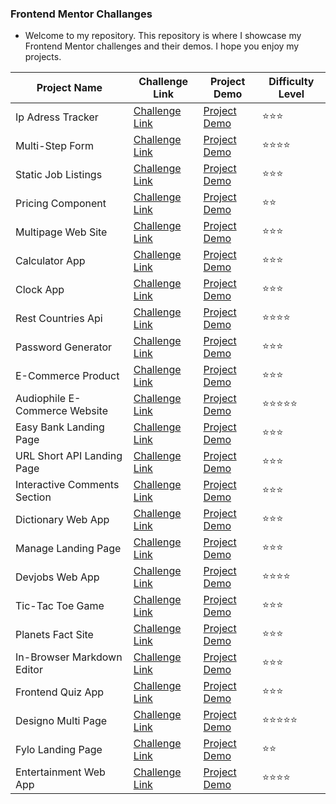 ### Frontend Mentor Challanges

- Welcome to my repository. This repository is where I showcase my Frontend Mentor challenges and their demos. I hope you enjoy my projects.

| Project Name                  | Challenge Link                                                                                                               | Project Demo                                                                                                    | Difficulty Level |
| ----------------------------- | ---------------------------------------------------------------------------------------------------------------------------- | --------------------------------------------------------------------------------------------------------------- | ---------------- |
| Ip Adress Tracker             | [Challenge Link](https://www.frontendmentor.io/solutions/ip-adress-tracjer-app-with-react-Co-G5QDkRT)                        | [Project Demo](https://delicate-sorbet-450bd6.netlify.app/)                                                     | ⭐️⭐️⭐️        |
| Multi-Step Form               | [Challenge Link](https://www.frontendmentor.io/solutions/multistep-form-with-react-and-sass-uthrWIPQ3p)                      | [Project Demo](https://64fc45c4860af04769867ae6--warm-torrone-b97c9d.netlify.app/)                              | ⭐️⭐️⭐️⭐️     |
| Static Job Listings           | [Challenge Link](https://www.frontendmentor.io/solutions/job-listings-with-react-and-tailwind-css-hvL8pCSloO)                | [Project Demo](https://6518ae958d97926fcb70f4bc--startling-bubblegum-d752a3.netlify.app/)                       | ⭐️⭐️⭐️        |
| Pricing Component             | [Challenge Link](https://www.frontendmentor.io/solutions/pricing-component-with-toggle-LjeVZORjQI)                           | [Project Demo](https://652af84951d6bb713c88d68b--clever-cendol-8e8eb4.netlify.app/)                             | ⭐️⭐️           |
| Multipage Web Site            | [Challenge Link](https://www.frontendmentor.io/solutions/space-tourism-multipage-website-jdX0LBybqe)                         | [Project Demo](https://effulgent-puffpuff-412349.netlify.app/)                                                  | ⭐️⭐️⭐️        |
| Calculator App                | [Challenge Link](https://www.frontendmentor.io/solutions/calculator-H6Nha8OuxS)                                              | [Project Demo](https://6529a890fdf121245a3f77de--fabulous-taffy-e5317a.netlify.app/)                            | ⭐️⭐️⭐️        |
| Clock App                     | [Challenge Link](https://www.frontendmentor.io/solutions/clock-app-with-react-and-tailwind-FDEMHvVrYa)                       | [Project Demo](https://www.frontendmentor.io/solutions/clock-app-with-react-and-tailwind-FDEMHvVrYa)            | ⭐️⭐️⭐️        |
| Rest Countries Api            | [Challenge Link](https://www.frontendmentor.io/solutions/rest-countries-api-with-color-theme-switcher-with-react-lsk422nacc) | [Project Demo](https://rest-countries-api-app-mentor.netlify.app/)                                              | ⭐️⭐️⭐️⭐️     |
| Password Generator            | [Challenge Link](https://www.frontendmentor.io/solutions/password-generator-app-with-sass-and-reactjs-nAYAgfZoyT)            | [Project Demo](https://www.frontendmentor.io/solutions/password-generator-app-with-sass-and-reactjs-nAYAgfZoyT) | ⭐️⭐️⭐️        |
| E-Commerce Product            | [Challenge Link](https://www.frontendmentor.io/solutions/ecommerce-product-page-with-react-and-tailwind-tVEBebeWxk)          | [Project Demo](https://6500a0d0119c481bcc42f24c--frolicking-biscuit-8b7c2d.netlify.app/)                        | ⭐️⭐️⭐️        |
| Audiophile E-Commerce Website | [Challenge Link](https://www.frontendmentor.io/solutions/audiophile-ecommerce-website-react-and-tailwindcss-kf-Nxsq1bl)      | [Project Demo](https://e-commerce-examplee.netlify.app/)                                                        | ⭐️⭐️⭐️⭐️⭐️  |
| Easy Bank Landing Page        | [Challenge Link](https://www.frontendmentor.io/solutions/easybank-landing-page-with-react-and-tailwind-Uw4m1en9ei)           | [Project Demo](https://voluble-semifreddo-4f142a.netlify.app/)                                                  | ⭐️⭐️⭐️        |
| URL Short API Landing Page    | [Challenge Link](https://www.frontendmentor.io/solutions/url-shortening-api-landing-page-with-react-and-sass-WesO7kjASr)     | [Project Demo](https://64e2252611201169a32796eb--boisterous-narwhal-d479ec.netlify.app/)                        | ⭐️⭐️⭐️        |
| Interactive Comments Section  | [Challenge Link](https://www.frontendmentor.io/solutions/interactive-comments-section-with-react-and-tailwind-g08FDviu7L)    | [Project Demo](https://6505b18e90e9f3195cc200fd--magenta-panda-6172c9.netlify.app/)                             | ⭐️⭐️⭐️        |
| Dictionary Web App            | [Challenge Link](https://www.frontendmentor.io/solutions/dictionary-web-app-with-react-and-tailwind-BjmFDoresq)              | [Project Demo](https://650d9a3e2330da00a69a3852--willowy-churros-762902.netlify.app/)                           | ⭐️⭐️⭐️        |
| Manage Landing Page           | [Challenge Link](https://www.frontendmentor.io/solutions/manage-landing-page-vFH13sEATl)                                     | [Project Demo](https://652fe1603a2c074222815794--dainty-stroopwafel-39fcaa.netlify.app/)                        | ⭐️⭐️⭐️        |
| Devjobs Web App               | [Challenge Link](https://www.frontendmentor.io/solutions/devjobs-web-app-with-react-and-talwind-dddpxdQilK)                  | [Project Demo](https://joblistinggmentor.netlify.app/)                                                          | ⭐️⭐️⭐️⭐️     |
| Tic-Tac Toe Game              | [Challenge Link](https://www.frontendmentor.io/solutions/tic-tac-toe-game-with-react-DTuoYCjBa-)                             | [Project Demo](https://tictactoegameee.netlify.app/)                                                            | ⭐️⭐️⭐️        |
| Planets Fact Site             | [Challenge Link](https://www.frontendmentor.io/solutions/planets-fact-site-with-react-PHn-mVoGWN)                            | [Project Demo](https://planetssfactsite.netlify.app/)                                                           | ⭐️⭐️⭐️        |
| In-Browser Markdown Editor    | [Challenge Link](https://www.frontendmentor.io/solutions/inbrowser-markdown-editor-with-react-and-tailwindcss-VI_S3JZk-O)    | [Project Demo](https://markdownsite.netlify.app/)                                                               | ⭐️⭐️⭐️        |
| Frontend Quiz App             | [Challenge Link](https://www.frontendmentor.io/solutions/frondend-quiz-app-with-nextjs-tailwindcss-ihDNFSqhZV)               | [Project Demo](https://frontend-mentor-challanges-umber.vercel.app/)                                            | ⭐️⭐️⭐️        |
| Designo Multi Page            | [Challenge Link](https://www.frontendmentor.io/solutions/designo-multipage-website-with-nextjs-and-tailwindcss-ssp_btUmQ0)   | [Project Demo](https://frontend-mentor-challanges-bez5.vercel.app/)                                             | ⭐️⭐️⭐️⭐️⭐️  |
| Fylo Landing Page             | [Challenge Link](https://www.frontendmentor.io/solutions/fylo-landing-page-with-react-tailwindcss-and-typescript-R3ukbX_yWz) | [Project Demo](https://fylko-langind-page.vercel.app/)                                                          | ⭐️⭐️           |
| Entertainment Web App         | [Challenge Link](https://www.frontendmentor.io/solutions/entertainment-web-app-with-nextjs-and-tailwindcss-lSIcjiOpMf)       | [Project Demo](https://entertainment-web-app-guneys-projects.vercel.app/)                                       | ⭐️⭐️⭐️⭐️     |
